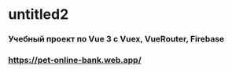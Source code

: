 # untitled2


### Учебный проект по Vue 3 с Vuex, VueRouter, Firebase


### https://pet-online-bank.web.app/
